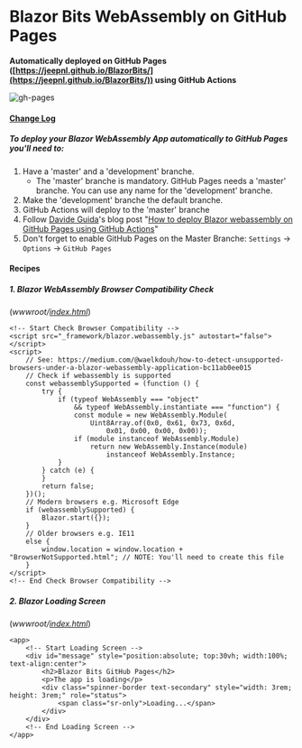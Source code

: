 # Blazor Bits WebAssembly on GitHub Pages

**Automatically deployed on GitHub Pages ([https://jeepnl.github.io/BlazorBits/](https://jeepnl.github.io/BlazorBits/)) using GitHub Actions**

![gh-pages](https://github.com/JeepNL/BlazorBits/workflows/gh-pages/badge.svg)

#### [Change Log](CHANGELOG.md)

##### To deploy your Blazor WebAssembly App automatically to GitHub Pages you'll need to:

1. Have a 'master' and a 'development' branche. 
    - The 'master' branche is mandatory. GitHub Pages needs a 'master' branche. You can use any name for the 'development' branche.
2. Make the 'development' branche the default branche.
3. GitHub Actions will deploy to the 'master' branche
4. Follow [Davide Guida](https://twitter.com/DavideGuida82)'s blog post "[How to deploy Blazor webassembly on GitHub Pages using GitHub Actions](https://www.davideguida.com/how-to-deploy-blazor-webassembly-on-github-pages-using-github-actions/)"
5. Don't forget to enable GitHub Pages on the Master Branche: `Settings` -> `Options` -> `GitHub Pages`

#### Recipes

##### 1. Blazor WebAssembly Browser Compatibility Check

(_wwwroot/[index.html](BlazorBits/wwwroot/index.html)_)

    <!-- Start Check Browser Compatibility -->
    <script src="_framework/blazor.webassembly.js" autostart="false"></script>
    <script>
        // See: https://medium.com/@waelkdouh/how-to-detect-unsupported-browsers-under-a-blazor-webassembly-application-bc11ab0ee015
        // Check if webassembly is supported
        const webassemblySupported = (function () {
            try {
                if (typeof WebAssembly === "object"
                    && typeof WebAssembly.instantiate === "function") {
                    const module = new WebAssembly.Module(
                        Uint8Array.of(0x0, 0x61, 0x73, 0x6d,
                            0x01, 0x00, 0x00, 0x00));
                    if (module instanceof WebAssembly.Module)
                        return new WebAssembly.Instance(module)
                            instanceof WebAssembly.Instance;
                }
            } catch (e) {
            }
            return false;
        })();
        // Modern browsers e.g. Microsoft Edge
        if (webassemblySupported) {
            Blazor.start({});
        }
        // Older browsers e.g. IE11
        else {
            window.location = window.location + "BrowserNotSupported.html"; // NOTE: You'll need to create this file
        }
    </script>
    <!-- End Check Browser Compatibility -->

##### 2. Blazor Loading Screen

(_wwwroot/[index.html](BlazorBits/wwwroot/index.html)_)

    <app>
        <!-- Start Loading Screen -->
        <div id="message" style="position:absolute; top:30vh; width:100%; text-align:center">
            <h2>Blazor Bits GitHub Pages</h2>
            <p>The app is loading</p>
            <div class="spinner-border text-secondary" style="width: 3rem; height: 3rem;" role="status">
                <span class="sr-only">Loading...</span>
            </div>
        </div>
        <!-- End Loading Screen -->
    </app>

